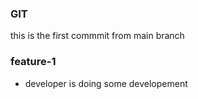 ### GIT
this is the first commmit from main branch

### feature-1
* developer is doing some developement 